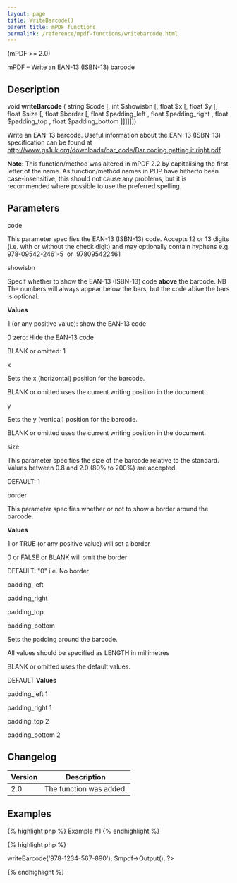 ```yaml
---
layout: page
title: WriteBarcode()
parent_title: mPDF functions
permalink: /reference/mpdf-functions/writebarcode.html
---
```


<div id="bpmbook" class="bpmbook" style="direction:ltr;">
<div class="topic_user_field">
<div id="U0">
<p>(mPDF &gt;= 2.0)</p>
<p>mPDF – Write an EAN-13 (ISBN-13) barcode</p>
<h2>Description</h2>

<div class="alert alert-info" role="alert">void <b>writeBarcode</b> ( string <span class="parameter">$code</span> [, int <span class="parameter">$showisbn</span> [, float <span class="parameter">$x</span> [, float <span class="parameter">$y</span> [, float <span class="parameter">$size</span> [, float <span class="parameter">$border</span> [, float <span class="parameter">$padding_left</span> , float <span class="parameter">$padding_right</span> , float <span class="parameter">$padding_top</span> , float <span class="parameter">$padding_bottom</span> ]]]]]])</div>
<p>Write an EAN-13 barcode. Useful information about the EAN-13 (ISBN-13) specification can be found at <a href="http://www.gs1uk.org/downloads/bar_code/Bar coding getting it right.pdf">http://www.gs1uk.org/downloads/bar_code/Bar coding getting it right.pdf</a></p>

<div class="alert alert-info" role="alert"><b>Note: </b>This function/method was altered in mPDF 2.2 by capitalising the first letter of the name. As function/method names in PHP have hitherto been case-insensitive, this should not cause any problems, but it is recommended where possible to use the preferred spelling.</div>
<h2>Parameters</h2>
<p class="manual_param_dt"><span class="parameter">code</span></p>
<p class="manual_param_dd">This parameter specifies the EAN-13 (ISBN-13) code. Accepts 12 or 13 digits (i.e. with or without the check digit) and may optionally contain hyphens e.g. 978-09542-2461-5&nbsp; or&nbsp; 978095422461</p>
<p class="manual_param_dt"><span class="parameter">showisbn</span></p>
<p class="manual_param_dd">Specif whether to show the EAN-13 (ISBN-13) code <b>above</b> the barcode. NB The numbers will always appear below the bars, but the code abive the bars is optional.</p>
<p class="manual_param_dd"><b>Values</b>

1 (or any positive value): show the EAN-13 code

0 zero: Hide the EAN-13 code

<span class="smallblock">BLANK</span> or omitted: 1</p>
<p class="manual_param_dt"><span class="parameter">x</span></p>
<p class="manual_param_dd">Sets the <span class="parameter">x</span> (horizontal) position for the barcode.

<span class="smallblock">BLANK</span>&nbsp;or omitted uses the current writing position in the document.</p>
<p><span class="parameter">y</span></p>
<p class="manual_param_dd">Sets the <span class="parameter">y</span> (vertical) position for the barcode.

<span class="smallblock">BLANK</span>&nbsp;or omitted uses the current writing position in the document.</p>
<p class="manual_param_dt"><span class="parameter">size</span></p>
<p class="manual_param_dd">This parameter specifies the size of the barcode relative to the standard. Values between 0.8 and 2.0 (80% to 200%) are accepted.

<span class="smallblock">DEFAULT</span>: 1</p>
<p class="manual_param_dt"><span class="parameter">border</span></p>
<p class="manual_param_dd">This parameter specifies whether or not to show a border around the barcode.</p>
<p class="manual_param_dd"><b>Values</b>

1 or <span class="smallblock">TRUE</span> (or any positive value) will set a border

0 or <span class="smallblock">FALSE</span> or <span class="smallblock">BLANK</span> will omit the border

<span class="smallblock">DEFAULT</span>: "0" i.e. No border</p>
<p class="manual_param_dt"><span class="parameter">padding_left</span>

<span class="parameter">padding</span><span class="parameter">_right</span>

<span class="parameter">padding</span><span class="parameter">_top</span>

<span class="parameter">padding</span><span class="parameter">_bottom</span><span class="parameter">

</span></p>
<p class="manual_param_dd">Sets the padding around the barcode.

All values should be specified as <span class="smallblock">LENGTH</span> in millimetres

<span class="smallblock">BLANK</span>&nbsp;or omitted uses the default values.</p>
<p class="manual_param_dd"><span class="smallblock">DEFAULT</span> <b>Values</b>

<span class="parameter">padding</span><span class="parameter">_left</span> 1

<span class="parameter">padding</span><span class="parameter">_right</span> 1

<span class="parameter">padding</span><span class="parameter">_top</span> 2

<span class="parameter">padding</span><span class="parameter">_bottom</span> 2</p>
<h2>Changelog</h2>
<table class="bpmTopic"> <thead>
<tr> <th>Version</th><th>Description</th> </tr>
</thead> <tbody>
<tr>
<td>2.0</td>
<td>The function was added.</td>
</tr>
</tbody> </table>
<h2>Examples</h2>

{% highlight php %}
Example #1
{% endhighlight %}

{% highlight php %}
<?php

<?php

$mpdf=new mPDF();

$mpdf->writeBarcode('978-1234-567-890'); 

$mpdf->Output();

?>
{% endhighlight %}

<p>&nbsp;</p>
</div>
</div>

